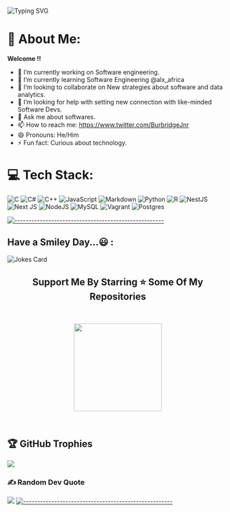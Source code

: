 ![Typing SVG](https://readme-typing-svg.herokuapp.com/?color=00b3ff&size=35&center=true&vCenter=true&width=1000&lines=HELLO👋;I'm+from+Nairobi,+254;I'm+a+Software+Engineer;I'm+Currently+studying+@alx_africa;Welcome!)

# 💫 About Me:
<b>Welcome !! </b><br/>
- 🔭 I’m currently working on Software engineering.
- 🌱 I’m currently learning Software Engineering @alx_africa
- 👯 I’m looking to collaborate on New strategies about software and data analytics. 
- 🤔 I’m looking for help with setting new connection with like-minded Software Devs.
- 💬 Ask me about softwares. 
- 📫 How to reach me: https://www.twitter.com/BurbridgeJnr
- 😄 Pronouns: He/Him
- ⚡ Fun fact: Curious about technology.


# 💻 Tech Stack:
![C](https://img.shields.io/badge/c-%2300599C.svg?style=for-the-badge&logo=c&logoColor=white) ![C#](https://img.shields.io/badge/c%23-%23239120.svg?style=for-the-badge&logo=c-sharp&logoColor=white) ![C++](https://img.shields.io/badge/c++-%2300599C.svg?style=for-the-badge&logo=c%2B%2B&logoColor=white) ![JavaScript](https://img.shields.io/badge/javascript-%23323330.svg?style=for-the-badge&logo=javascript&logoColor=%23F7DF1E) ![Markdown](https://img.shields.io/badge/markdown-%23000000.svg?style=for-the-badge&logo=markdown&logoColor=white) ![Python](https://img.shields.io/badge/python-3670A0?style=for-the-badge&logo=python&logoColor=ffdd54) ![R](https://img.shields.io/badge/r-%23276DC3.svg?style=for-the-badge&logo=r&logoColor=white) ![NestJS](https://img.shields.io/badge/nestjs-%23E0234E.svg?style=for-the-badge&logo=nestjs&logoColor=white) ![Next JS](https://img.shields.io/badge/Next-black?style=for-the-badge&logo=next.js&logoColor=white) ![NodeJS](https://img.shields.io/badge/node.js-6DA55F?style=for-the-badge&logo=node.js&logoColor=white) ![MySQL](https://img.shields.io/badge/mysql-%2300f.svg?style=for-the-badge&logo=mysql&logoColor=white)  ![Vagrant](https://img.shields.io/badge/vagrant-%231563FF.svg?style=for-the-badge&logo=vagrant&logoColor=white)  ![Postgres](https://img.shields.io/badge/postgres-%23316192.svg?style=for-the-badge&logo=postgresql&logoColor=white)

[![-----------------------------------------------------](
https://raw.githubusercontent.com/andreasbm/readme/master/assets/lines/aqua.png)](https://github.com/BaseMax?tab=repositories)

<!--  -->
## Have a Smiley Day...😃 :<br>
![Jokes Card](https://readme-jokes.vercel.app/api)
  
<h2 align='center'>Support Me By Starring ⭐ Some Of My Repositories</h2>
<br>
<p align='center'>
<img src="https://media.giphy.com/media/O51MQ3DduOcGW6ofR3/giphy.gif" width="200" height="200" frameBorder="0" class="giphy-embed" allowFullScreen></img></p>
<br>


## 🏆 GitHub Trophies
![](https://github-profile-trophy.vercel.app/?username=Warrent-waffer&theme=radical&no-frame=true&no-bg=true&margin-w=4)

### ✍️ Random Dev Quote
![](https://quotes-github-readme.vercel.app/api?type=vetical&theme=radical)
[![-----------------------------------------------------](
https://raw.githubusercontent.com/andreasbm/readme/master/assets/lines/aqua.png)](https://github.com/BaseMax?tab=repositories)
